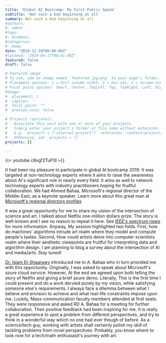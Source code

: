 ```yaml
---
title: 'Global AI Bootcamp: My First Public Speak'
subtitle: 'Not such a bad beginning at all'
summary: Not such a bad beginning at all
#authors:
#- admin
#tags:
#- Academic
#categories:
#- Demo
date: "2019-12-19T00:00:00Z"
#lastmod: "2019-04-17T00:01:00Z"
featured: false
draft: false

# Featured image
# To use, add an image named `featured.jpg/png` to your page's folder.
# Placement options: 1 = Full column width, 2 = Out-set, 3 = Screen-width
# Focal point options: Smart, Center, TopLeft, Top, TopRight, Left, Right, BottomLeft, Bottom, BottomRight
#image:
#  placement: 1
#  caption: ''
#  focal_point: ""
#  preview_only: false

# Projects (optional).
#   Associate this post with one or more of your projects.
#   Simply enter your project's folder or file name without extension.
#   E.g. `projects = ["internal-project"]` references `content/project/deep-learning/index.md`.
#   Otherwise, set `projects = []`.
projects: []

---
```


{{< youtube c8vgf2TuP3I >}}


It had been my pleasure to participate in global AI bootcamp 2019. It was targeted at non-technology experts where it aims to raise the awareness about AI's significant role in nearly every field. It aims as well to network technology experts with industry practitioners hoping for fruitful collaboration. We had Ahmed Bahaa, Microsoft's regional director of the Middle-East, as a keynote speaker. Learn more about this great man at [Microsoft's regional directors profiles](https://rd.microsoft.com/en-us/ahmed-bahaa)

It was a great opportunity for me to share my vision of the intersection of science and art. I talked about Netflix one-million dollars prize. The story is well-known and I see no reason to repeat it here. See [IEEE's spectrum news](https://spectrum.ieee.org/computing/software/the-million-dollar-programming-prize) for more information. Anyway, My session highlighted two folds. First, how do machines' algorithms intrude art realm where they model and compute people's tastes. Second, How could artists delve into computer scientists realm where their aesthetic viewpoints are fruitful for interpreting data and algorithm design. I am planning to blog a survey about the intersection of AI and media/arts. Stay tuned!

[Dr. Islam El-Shaarawy](https://scholar.google.com.eg/citations?user=QiYV8YYAAAAJ) introduced me to A. Bahaa who in turn provided me with this opportunity. Originally, I was asked to speak about Microsoft's azure cloud service. However, At the end we agreed upon both telling the story of Netflix and giving a brief azure demo. Literally, This is the first time I could present and do a work dervied purely by my vision, while satisfying someone else's requirements. I always face a dilemma between what I believe and envision to achieve and what real-life constraints impose upon me. Luckily, Mass-communication faculty members attended at first seats. They were responsive and asked RD A. Bahaa for a meeting for further collaboration. Their positive feedback had been inspiring for me. It is really a great experience to spot a problem from different perspectives, and try to think in a wonderful way which no one had ever though of before. As a science/tech guy, working with artists shall certainly polish my skill of tackling problems from novel perspecitves. Probably, you know where to look now for a tech/math enthusiasit's journey with art.
